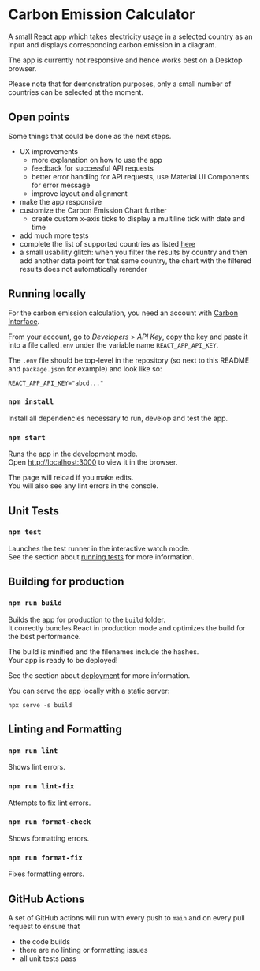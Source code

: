 <!-- TODO: explain dependencies and add open points and how to set API KEY -->

# Carbon Emission Calculator

A small React app which takes electricity usage in a selected country as an input and displays corresponding carbon emission in a diagram.

The app is currently not responsive and hence works best on a Desktop browser.

Please note that for demonstration purposes, only a small number of countries can be selected at the moment.

## Open points

Some things that could be done as the next steps.

- UX improvements
  - more explanation on how to use the app
  - feedback for successful API requests
  - better error handling for API requests, use Material UI Components for error message
  - improve layout and alignment
- make the app responsive
- customize the Carbon Emission Chart further
  - create custom x-axis ticks to display a multiline tick with date and time
- add much more tests
- complete the list of supported countries as listed [here](https://www.notion.so/4b4f41db73254b4b915ba01d55eba7e7?v=4ad0efe7763540ab801fadd9f3bf1ce0)
- a small usability glitch: when you filter the results by country and then add another data point for that same country, the chart with the filtered results does not automatically rerender

## Running locally

For the carbon emission calculation, you need an account with [Carbon Interface](https://www.carboninterface.com/).

From your account, go to _Developers_ > _API Key_, copy the key and paste it into a file called`.env` under the variable name `REACT_APP_API_KEY`.

The `.env` file should be top-level in the repository (so next to this README and `package.json` for example) and look like so:

```
REACT_APP_API_KEY="abcd..."
```

### `npm install`

Install all dependencies necessary to run, develop and test the app.

### `npm start`

Runs the app in the development mode.\
Open [http://localhost:3000](http://localhost:3000) to view it in the browser.

The page will reload if you make edits.\
You will also see any lint errors in the console.

## Unit Tests

### `npm test`

Launches the test runner in the interactive watch mode.\
See the section about [running tests](https://facebook.github.io/create-react-app/docs/running-tests) for more information.

## Building for production

### `npm run build`

Builds the app for production to the `build` folder.\
It correctly bundles React in production mode and optimizes the build for the best performance.

The build is minified and the filenames include the hashes.\
Your app is ready to be deployed!

See the section about [deployment](https://facebook.github.io/create-react-app/docs/deployment) for more information.

You can serve the app locally with a static server:

```
npx serve -s build
```

## Linting and Formatting

### `npm run lint`

Shows lint errors.

### `npm run lint-fix`

Attempts to fix lint errors.

### `npm run format-check`

Shows formatting errors.

### `npm run format-fix`

Fixes formatting errors.

## GitHub Actions

A set of GitHub actions will run with every push to `main` and on every pull request to ensure that

- the code builds
- there are no linting or formatting issues
- all unit tests pass
